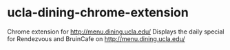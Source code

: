 # ucla-dining-chrome-extension
Chrome extension for http://menu.dining.ucla.edu/
Displays the daily special for Rendezvous and BruinCafe on http://menu.dining.ucla.edu/

